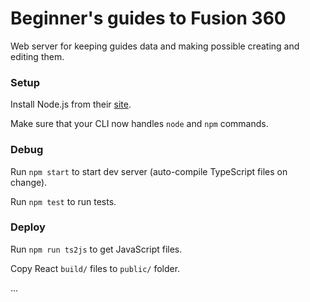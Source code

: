 # Beginner's guides to Fusion 360

Web server for keeping guides data and making possible creating and editing them.

### Setup

Install Node.js from their [site](https://nodejs.org/en/download).

Make sure that your CLI now handles `node` and `npm` commands.

### Debug

Run `npm start` to start dev server (auto-compile TypeScript files on change).

Run `npm test` to run tests.

### Deploy

Run `npm run ts2js` to get JavaScript files.

Copy React `build/` files to `public/` folder.

...